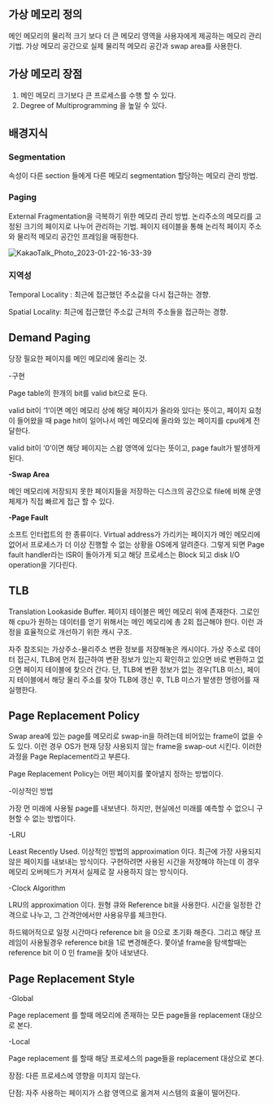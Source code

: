 ## **가상 메모리 정의**

메인 메모리의 물리적 크기 보다 더 큰 메모리 영역을 사용자에게 제공하는 메모리 관리 기법. 가상 메모리 공간으로 실제 물리적 메모리 공간과 swap area를 사용한다.

## **가상 메모리 장점**

1. 메인 메모리 크기보다 큰 프로세스를 수행 할 수 있다.
2. Degree of Multiprogramming 을 높일 수 있다.

## 배경지식

### Segmentation

속성이 다른 section 들에게 다른 메모리 segmentation 할당하는 메모리 관리 방법.

### Paging

External Fragmentation을 극복하기 위한 메모리 관리 방법. 논리주소의 메모리를 고정된 크기의 페이지로 나누어 관리하는 기법. 페이지 테이블을 통해 논리적 페이지 주소와 물리적 메모리 공간인 프레임을 매핑한다.

![KakaoTalk_Photo_2023-01-22-16-33-39](https://user-images.githubusercontent.com/108070719/217721093-051a7db2-2662-4a93-a5ac-64c1e2b6e67c.jpeg)

### 지역성

Temporal Locality : 최근에 접근했던 주소값을 다시 접근하는 경향.

Spatial Locality: 최근에 접근했던 주소값 근처의 주소들을 접근하는 경향.

## Demand Paging

당장 필요한 페이지를 메인 메모리에 올리는 것. 

-구현 

Page table의 한개의 bit를 valid bit으로 둔다. 

valid bit이 ‘1’이면 메인 메모리 상에 해당 페이지가 올라와 있다는 뜻이고, 페이지 요청이 들어왔을 때 page hit이 일어나서 메인 메모리에 올라와 있는 페이지를 cpu에게 전달한다.

valid bit이 ‘0’이면 해당 페이지는 스왑 영역에 있다는 뜻이고, page fault가 발생하게 된다.



**-Swap Area**

메인 메모리에 저장되지 못한 페이지들을 저장하는 디스크의 공간으로 file에 비해 운영체제가 직접 빠르게 접근 할 수 있다.

**-Page Fault**

소프트 인터럽트의 한 종류이다. Virtual address가 가리키는 페이지가 메인 메모리에 없어서 프로세스가 더 이상 진행할 수 없는 상황을 OS에게 알려준다. 그렇게 되면 Page fault handler라는 ISR이 돌아가게 되고 해당 프로세스는 Block 되고 disk I/O operation을 기다린다. 

## TLB

Translation Lookaside Buffer. 페이지 테이블은 메인 메모리 위에 존재한다. 그로인해 cpu가 원하는 데이터를 얻기 위해서는 메인 메모리에 총 2회 접근해야 한다. 이런 과정을 효율적으로 개선하기 위한 캐시 구조.

자주 참조되는 가상주소-물리주소 변환 정보를 저장해놓은 캐시이다. 가상 주소로 데이터 접근시, TLB에 먼저 접근하여 변환 정보가 있는지 확인하고 있으면 바로 변환하고 없으면 페이지 테이블에 찾으러 간다. 단, TLB에 변환 정보가 없는 경우(TLB 미스), 페이지 테이블에서 해당 물리 주소를 찾아 TLB에 갱신 후, TLB 미스가 발생한 명령어를 재실행한다.



## P**age Replacement Policy**

Swap area에 있는 page를 메모리로 swap-in을 하려는데 비어있는 frame이 없을 수도 있다. 이런 경우 OS가 현재 당장 사용되지 않는 frame을 swap-out 시킨다. 이러한 과정을 Page Replacement라고 부른다.

Page Replacement Policy는 어떤 페이지를 쫓아낼지 정하는 방법이다.

-이상적인 방법

가장 먼 미래에 사용될 page를 내보낸다. 하지만, 현실에선 미래를 예측할 수 없으니 구현할 수 없는 방법이다.

-LRU

Least Recently Used. 이상적인 방법의 approximation 이다. 최근에 가장 사용되지 않은 페이지를 내보내는 방식이다. 구현하려면 사용된 시간을 저장해야 하는데 이 경우 메모리 오버헤드가 커져서 실제로 잘 사용하지 않는 방식이다.

-Clock Algorithm

LRU의 approximation 이다. 원형 큐와 Reference bit을 사용한다. 시간을 일정한 간격으로 나누고, 그 간격안에서만 사용유무를 체크한다. 

하드웨어적으로 일정 시간마다 reference bit 을 0으로 초기화 해준다. 그리고 해당 프레임이 사용될경우 reference bit을 1로 변경해준다. 쫓아낼 frame을 탐색할때는  reference bit 이 0 인 frame을 찾아 내보낸다.



## Page Replacement Style

-Global

Page replacement 를 할때 메모리에 존재하는 모든 page들을 replacement 대상으로 본다.

-Local

Page replacement 를 할때 해당 프로세스의 page들을 replacement 대상으로 본다.

장점: 다른 프로세스에 영향을 미치지 않는다.

단점: 자주 사용하는 페이지가 스왑 영역으로 옮겨져 시스템의 효율이 떨어진다.
